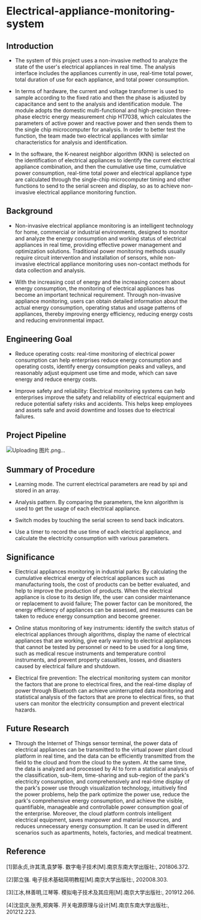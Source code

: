 # Electrical-appliance-monitoring-system

## Introduction

- The system of this project uses a non-invasive method to analyze the state of the user's electrical appliances in real time. The analysis interface includes the appliances currently in use, real-time total power, total duration of use for each appliance, and total power consumption.

- In terms of hardware, the current and voltage transformer is used to sample according to the fixed ratio and then the phase is adjusted by capacitance and sent to the analysis and identification module. The module adopts the domestic multi-functional and high-precision three-phase electric energy measurement chip HT7038, which calculates the parameters of active power and reactive power and then sends them to the single chip microcomputer for analysis. In order to better test the function, the team made two electrical appliances with similar characteristics for analysis and identification.

- In the software, the K-nearest neighbor algorithm (KNN) is selected on the identification of electrical appliances to identify the current electrical appliance combination, and then the cumulative use time, cumulative power consumption, real-time total power and electrical appliance type are calculated through the single-chip microcomputer timing and other functions to send to the serial screen and display, so as to achieve non-invasive electrical appliance monitoring function.

## Background

- Non-invasive electrical appliance monitoring is an intelligent technology for home, commercial or industrial environments, designed to monitor and analyze the energy consumption and working status of electrical appliances in real time, providing effective power management and optimization solutions. Traditional power monitoring methods usually require circuit intervention and installation of sensors, while non-invasive electrical appliance monitoring uses non-contact methods for data collection and analysis.

- With the increasing cost of energy and the increasing concern about energy consumption, the monitoring of electrical appliances has become an important technical requirement. Through non-invasive appliance monitoring, users can obtain detailed information about the actual energy consumption, operating status and usage patterns of appliances, thereby improving energy efficiency, reducing energy costs and reducing environmental impact.

## Engineering Goal

-  Reduce operating costs: real-time monitoring of electrical power consumption can help enterprises reduce energy consumption and operating costs, identify energy consumption peaks and valleys, and reasonably adjust equipment use time and mode, which can save energy and reduce energy costs.

- Improve safety and reliability: Electrical monitoring systems can help enterprises improve the safety and reliability of electrical equipment and reduce potential safety risks and accidents. This helps keep employees and assets safe and avoid downtime and losses due to electrical failures.

## Project Pipeline
![Uploading 图片.png…]()

## Summary of Procedure

- Learning mode. The current electrical parameters are read by spi and stored in an array.

- Analysis pattern. By comparing the parameters, the knn algorithm is used to get the usage of each electrical appliance.

- Switch modes by touching the serial screen to send back indicators.

- Use a timer to record the use time of each electrical appliance, and calculate the electricity consumption with various parameters.

## Significance

- Electrical appliances monitoring in industrial parks: By calculating the cumulative electrical energy of electrical appliances such as manufacturing tools, the cost of products can be better evaluated, and help to improve the production of products. When the electrical appliance is close to its design life, the user can consider maintenance or replacement to avoid failure; The power factor can be monitored, the energy efficiency of appliances can be assessed, and measures can be taken to reduce energy consumption and become greener.

- Online status monitoring of key instruments: identify the switch status of electrical appliances through algorithms, display the name of electrical appliances that are working, give early warning to electrical appliances that cannot be tested by personnel or need to be used for a long time, such as medical rescue instruments and temperature control instruments, and prevent property casualties, losses, and disasters caused by electrical failure and shutdown.

- Electrical fire prevention: The electrical monitoring system can monitor the factors that are prone to electrical fires, and the real-time display of power through Bluetooth can achieve uninterrupted data monitoring and statistical analysis of the factors that are prone to electrical fires, so that users can monitor the electricity consumption and prevent electrical hazards.

## Future Research

- Through the Internet of Things sensor terminal, the power data of electrical appliances can be transmitted to the virtual power plant cloud platform in real time, and the data can be efficiently transmitted from the field to the cloud and from the cloud to the system. At the same time, the data is analyzed and processed by AI to form a statistical analysis of the classification, sub-item, time-sharing and sub-region of the park's electricity consumption, and comprehensively and real-time display of the park's power use through visualization technology, intuitively find the power problems, help the park optimize the power use, reduce the park's comprehensive energy consumption, and achieve the visible, quantifiable, manageable and controllable power consumption goal of the enterprise. Moreover, the cloud platform controls intelligent electrical equipment, saves manpower and material resources, and reduces unnecessary energy consumption. It can be used in different scenarios such as apartments, hotels, factories, and medical treatment.

## Reference

[1]郭永贞,许其清,袁梦等. 数字电子技术[M].南京东南大学出版社:, 201806.372.

[2]郭立强. 电子技术基础简明教程[M].南京大学出版社:, 202008.303.

[3]江冰,林善明,江琴等. 模拟电子技术及其应用[M].南京大学出版社:, 201912.266.

[4]沈显庆,张秀,郑爽等. 开关电源原理与设计[M].南京东南大学出版社:, 201212.223.
